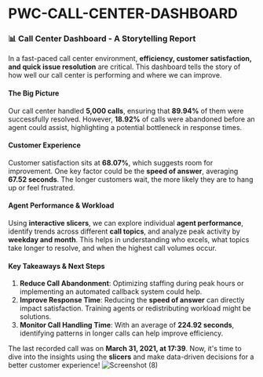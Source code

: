 # PWC-CALL-CENTER-DASHBOARD
### 📊 Call Center Dashboard - A Storytelling Report  

In a fast-paced call center environment, **efficiency, customer satisfaction, and quick issue resolution** are critical. This dashboard tells the story of how well our call center is performing and where we can improve.  

#### **The Big Picture**  
Our call center handled **5,000 calls**, ensuring that **89.94%** of them were successfully resolved. However, **18.92%** of calls were abandoned before an agent could assist, highlighting a potential bottleneck in response times.  

#### **Customer Experience**  
Customer satisfaction sits at **68.07%**, which suggests room for improvement. One key factor could be the **speed of answer**, averaging **67.52 seconds**. The longer customers wait, the more likely they are to hang up or feel frustrated.  

#### **Agent Performance & Workload**  
Using **interactive slicers**, we can explore individual **agent performance**, identify trends across different **call topics**, and analyze peak activity by **weekday and month**. This helps in understanding who excels, what topics take longer to resolve, and when the highest call volumes occur.  

#### **Key Takeaways & Next Steps**  
1. **Reduce Call Abandonment**: Optimizing staffing during peak hours or implementing an automated callback system could help.  
2. **Improve Response Time**: Reducing the **speed of answer** can directly impact satisfaction. Training agents or redistributing workload might be solutions.  
3. **Monitor Call Handling Time**: With an average of **224.92 seconds**, identifying patterns in longer calls can help improve efficiency.  

The last recorded call was on **March 31, 2021, at 17:39**. Now, it's time to dive into the insights using the **slicers** and make data-driven decisions for a better customer experience! 
![Screenshot (8)](https://github.com/user-attachments/assets/33bbb997-05ea-4fc6-8718-963651ac4499)
